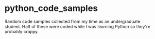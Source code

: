 python_code_samples
===================

Random code samples collected from my time as an undergraduate student. Half of these were coded while I was learning Python so they're probably crappy.

